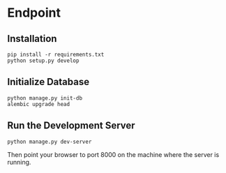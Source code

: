 # Endpoint
## Installation
```
pip install -r requirements.txt
python setup.py develop
```

## Initialize Database
```
python manage.py init-db
alembic upgrade head
```

## Run the Development Server
```
python manage.py dev-server
```

Then point your browser to port 8000 on the machine where the server is running.
